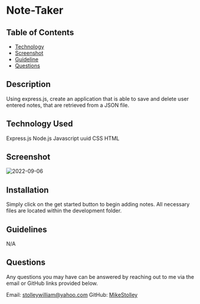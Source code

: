 
  
  # Note-Taker 

  ## Table of Contents
  * [Technology](#Technology-Used)
  * [Screenshot](#Screenshot)
  * [Guideline](#Guideline)
  * [Questions](#Questions)

  ## Description
  Using express.js, create an application that is able to save and delete user entered notes, that are retrieved from a JSON file. 

  ## Technology Used
  Express.js
  Node.js
  Javascript
  uuid 
  CSS
  HTML

  ## Screenshot

  ![2022-09-06](https://user-images.githubusercontent.com/106116547/188756327-f1454d22-a661-42ed-8310-cc24938c513a.png)

  ## Installation
  Simply click on the get started button to begin adding notes. All necessary files are located within the development folder.

  ## Guidelines
  N/A

  ## Questions 
  Any questions you may have can be answered by reaching out to me via the email or GitHub links provided below.

  Email: stolleywilliam@yahoo.com
  GitHub: [MikeStolley](https://github.com/MikeStolley)
